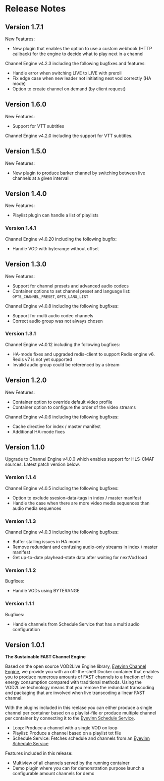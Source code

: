 # Release Notes

## Version 1.7.1

New Features:

- New plugin that enables the option to use a custom webhook (HTTP callback) for the engine to decide what to play next in a channel

Channel Engine v4.2.3 including the following bugfixes and features:

- Handle error when switching LIVE to LIVE with preroll
- Fix edge case when new leader not initiating next vod correctly (HA mode)
- Option to create channel on demand (by client request)

## Version 1.6.0

New Features:

- Support for VTT subtitles

Channel Engine v4.2.0 including the support for VTT subtitles.

## Version 1.5.0

New Features:

- New plugin to produce barker channel by switching between live channels at a given interval

## Version 1.4.0

New Features:

- Playlist plugin can handle a list of playlists

### Version 1.4.1

Channel Engine v4.0.20 including the following bugfix:

- Handle VOD with byterange without offset

## Version 1.3.0

New Features:

- Support for channel presets and advanced audio codecs
- Container options to set channel preset and language list: `OPTS_CHANNEL_PRESET`, `OPTS_LANG_LIST`

Channel Engine v4.0.8 including the following bugfixes:

- Support for multi audio codec channels
- Correct audio group was not always chosen

### Version 1.3.1

Channel Engine v4.0.12 including the following bugfixes:

- HA-mode fixes and upgraded redis-client to support Redis engine v6. Redis v7 is not yet supported
- Invalid audio group could be referenced by a stream

## Version 1.2.0

New Features:

- Container option to override default video profile
- Container option to configure the order of the video streams

Channel Engine v4.0.6 including the following bugfixes:

- Cache directive for index / master manifest
- Additional HA-mode fixes

## Version 1.1.0

Upgrade to Channel Engine v4.0.0 which enables support for HLS-CMAF sources. Latest patch version below.

### Version 1.1.4

Channel Engine v4.0.5 including the following bugfixes:

- Option to exclude ssesion-data-tags in index / master manifest
- Handle the case when there are more video media sequences than audio media sequences

### Version 1.1.3

Channel Engine v4.0.3 including the following bugfixes:

- Buffer stalling issues in HA mode
- Remove redundant and confusing audio-only streams in index / master manifest
- Get up-to-date playhead-state data after waiting for nextVod load

### Version 1.1.2

Bugfixes:

- Handle VODs using BYTERANGE

### Version 1.1.1

Bugfixes:

- Handle channels from Schedule Service that has a multi audio configuration

## Version 1.0.1

**The Sustainable FAST Channel Engine**

Based on the open source VOD2Live Engine library, [Eyevinn Channel Engine](https://github.com/Eyevinn/channel-engine), we provide you with an off-the-shelf Docker container that enables you to produce numerous amounts of FAST channels to a fraction of the energy consumption compared with traditional methods. Using the VOD2Live technology means that you remove the redundant transcoding and packaging that are involved when live transcoding a linear FAST channel.

With the plugins included in this reelase you can either produce a single channel per container based on a playlist-file or produce multiple channel per container by connecting it to the [Eyevinn Schedule Service](https://github.com/Eyevinn/schedule-service).

- Loop: Produce a channel with a single VOD on loop
- Playlist: Produce a channel based on a playlist txt file
- Schedule Service: Fetches schedule and channels from an [Eyevinn Schedule Service](https://github.com/Eyevinn/schedule-service)

Features included in this release:

- Multiview of all channels served by the running container
- Demo plugin where you can for demonstration purpose launch a configurable amount channels for demo
